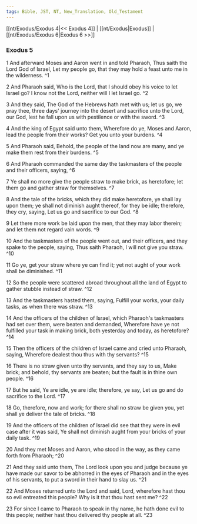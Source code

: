 ```yaml
---
tags: Bible, JST, NT, New_Translation, Old_Testament
---
```


[[nt/Exodus/Exodus 4|<< Exodus 4]] | [[nt/Exodus|Exodus]] | [[nt/Exodus/Exodus 6|Exodus 6 >>]]

### Exodus 5

1 And afterward Moses and Aaron went in and told Pharaoh, Thus saith the Lord God of Israel, Let my people go, that they may hold a feast unto me in the wilderness.  ^1

2 And Pharaoh said, Who is the Lord, that I should obey his voice to let Israel go? I know not the Lord, neither will I let Israel go.  ^2

3 And they said, The God of the Hebrews hath met with us; let us go, we pray thee, three days\' journey into the desert and sacrifice unto the Lord, our God, lest he fall upon us with pestilence or with the sword.  ^3

4 And the king of Egypt said unto them, Wherefore do ye, Moses and Aaron, lead the people from their works? Get you unto your burdens.  ^4

5 And Pharaoh said, Behold, the people of the land now are many, and ye make them rest from their burdens.  ^5

6 And Pharaoh commanded the same day the taskmasters of the people and their officers, saying,  ^6

7 Ye shall no more give the people straw to make brick, as heretofore; let them go and gather straw for themselves.  ^7

8 And the tale of the bricks, which they did make heretofore, ye shall lay upon them; ye shall not diminish aught thereof, for they be idle; therefore, they cry, saying, Let us go and sacrifice to our God.  ^8

9 Let there more work be laid upon the men, that they may labor therein; and let them not regard vain words.  ^9

10 And the taskmasters of the people went out, and their officers, and they spake to the people, saying, Thus saith Pharaoh, I will not give you straw.  ^10

11 Go ye, get your straw where ye can find it; yet not aught of your work shall be diminished.  ^11

12 So the people were scattered abroad throughout all the land of Egypt to gather stubble instead of straw.  ^12

13 And the taskmasters hasted them, saying, Fulfill your works, your daily tasks, as when there was straw.  ^13

14 And the officers of the children of Israel, which Pharaoh\'s taskmasters had set over them, were beaten and demanded, Wherefore have ye not fulfilled your task in making brick, both yesterday and today, as heretofore?  ^14

15 Then the officers of the children of Israel came and cried unto Pharaoh, saying, Wherefore dealest thou thus with thy servants?  ^15

16 There is no straw given unto thy servants, and they say to us, Make brick; and behold, thy servants are beaten; but the fault is in thine own people.  ^16

17 But he said, Ye are idle, ye are idle; therefore, ye say, Let us go and do sacrifice to the Lord.  ^17

18 Go, therefore, now and work; for there shall no straw be given you, yet shall ye deliver the tale of bricks.  ^18

19 And the officers of the children of Israel did see that they were in evil case after it was said, Ye shall not diminish aught from your bricks of your daily task.  ^19

20 And they met Moses and Aaron, who stood in the way, as they came forth from Pharaoh;  ^20

21 And they said unto them, The Lord look upon you and judge because ye have made our savor to be abhorred in the eyes of Pharaoh and in the eyes of his servants, to put a sword in their hand to slay us.  ^21

22 And Moses returned unto the Lord and said, Lord, wherefore hast thou so evil entreated this people? Why is it that thou hast sent me?  ^22

23 For since I came to Pharaoh to speak in thy name, he hath done evil to this people; neither hast thou delivered thy people at all.  ^23

 
